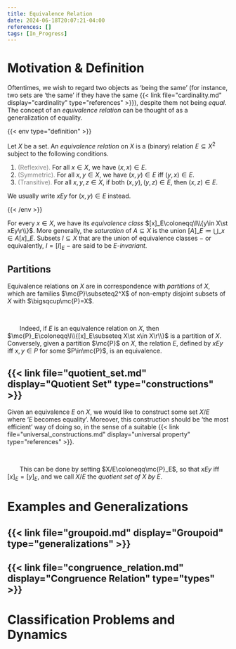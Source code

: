 ```yaml
---
title: Equivalence Relation
date: 2024-06-18T20:07:21-04:00
references: []
tags: [In_Progress]
---
```


# Motivation & Definition

Oftentimes, we wish to regard two objects as ‘being the same’ (for instance, two sets are ‘the same’ if they have the same {{< link file="cardinality.md" display="cardinality" type="references" >}}), despite them not being *equal*. The concept of an *equivalence relation* can be thought of as a generalization of equality.

{{< env type="definition" >}}

Let $X$ be a set. An *equivalence relation* on $X$ is a (binary) relation $E\subseteq X^2$ subject to the following conditions.
1. <span style="color:gray">(Reflexive).</span> For all $x\in X$, we have $(x,x)\in E$.
2. <span style="color:gray">(Symmetric).</span> For all $x,y\in X$, we have $(x,y)\in E$ iff $(y,x)\in E$.
3. <span style="color:gray">(Transitive).</span> For all $x,y,z\in X$, if both $(x,y),(y,z)\in E$, then $(x,z)\in E$.

We usually write $xEy$ for $(x,y)\in E$ instead.

{{< /env >}}

For every $x\in X$, we have its *equivalence class* $[x]_E\coloneqq\l\\{y\in X\st xEy\r\\}$. More generally, the *saturation* of $A\subseteq X$ is the union $[A]\_E\coloneqq\bigcup\_{x\in A}[x]\_E$. Subsets $I\subseteq X$ that are the union of equivalence classes $-$ or equivalently, $I=[I]_E$ $-$ are said to be *$E$-invariant*.

<div class="space"></div>

## Partitions

Equivalence relations on $X$ are in correspondence with *partitions* of $X$, which are families $\mc{P}\subseteq2^X$ of non-empty disjoint subsets of $X$ with $\bigsqcup\mc{P}=X$.

<br>

&emsp;&emsp;Indeed, if $E$ is an equivalence relation on $X$, then $\mc{P}_E\coloneqq\l\\{[x]_E\subseteq X\st x\in X\r\\}$ is a partition of $X$. Conversely, given a partition $\mc{P}$ on $X$, the relation $E$, defined by $xEy$ iff $x,y\in P$ for some $P\in\mc{P}$, is an equivalence.

<div class="space"></div>

## {{< link file="quotient_set.md" display="Quotient Set" type="constructions" >}}

Given an equivalence $E$ on $X$, we would like to construct some set $X/E$ where ‘$E$ becomes equality’. Moreover, this construction should be ‘the most efficient’ way of doing so, in the sense of a suitable {{< link file="universal_constructions.md" display="universal property" type="references" >}}.

<br>

&emsp;&emsp;This can be done by setting $X/E\coloneqq\mc{P}_E$, so that $xEy$ iff $[x]_E=[y]_E$, and we call $X/E$ the *quotient set of $X$ by $E$*.

# Examples and Generalizations

## {{< link file="groupoid.md" display="Groupoid" type="generalizations" >}}

<div class="space"></div>

## {{< link file="congruence_relation.md" display="Congruence Relation" type="types" >}}

# Classification Problems and Dynamics
